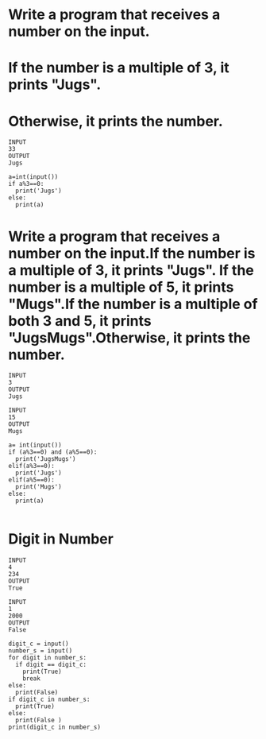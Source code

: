 # Write a program that receives a number on the input.
# If the number is a multiple of 3, it prints "Jugs". 
# Otherwise, it prints the number.

```
INPUT 
33
OUTPUT
Jugs
```
```
a=int(input())
if a%3==0:
  print('Jugs')
else:
  print(a)
```
# Write a program that receives a number on the input.If the number is a multiple of 3, it prints "Jugs". If the number is a multiple of 5, it prints "Mugs".If the number is a multiple of both 3 and 5, it prints "JugsMugs".Otherwise, it prints the number.
```
INPUT 
3 
OUTPUT
Jugs

INPUT 
15
OUTPUT
Mugs

```
```
a= int(input())
if (a%3==0) and (a%5==0):
  print('JugsMugs')
elif(a%3==0):
  print('Jugs')
elif(a%5==0):
  print('Mugs')
else:
  print(a)
  
```
# Digit in Number
```
INPUT
4
234
OUTPUT
True

INPUT
1
2000
OUTPUT
False
```
```
digit_c = input()
number_s = input() 
for digit in number_s: 
  if digit == digit_c:
    print(True)
    break
else:
  print(False)
if digit_c in number_s: 
  print(True)
else:
  print(False )
print(digit_c in number_s) 
```
